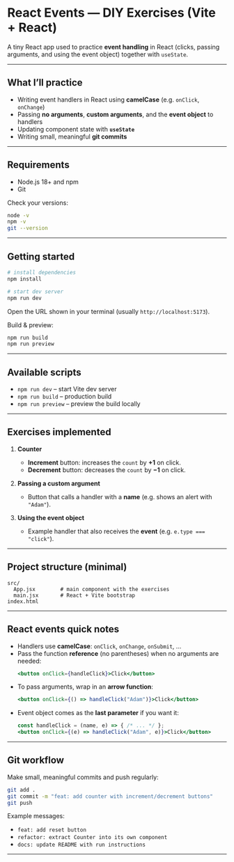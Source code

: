 # React Events — DIY Exercises (Vite + React)

A tiny React app used to practice **event handling** in React (clicks, passing
arguments, and using the event object) together with `useState`.

---

## What I’ll practice

- Writing event handlers in React using **camelCase** (e.g. `onClick`, `onChange`)
- Passing **no arguments**, **custom arguments**, and the **event object** to handlers
- Updating component state with **`useState`**
- Writing small, meaningful **git commits**

---

## Requirements

- Node.js 18+ and npm
- Git

Check your versions:

```bash
node -v
npm -v
git --version
```

---

## Getting started

```bash
# install dependencies
npm install

# start dev server
npm run dev
```

Open the URL shown in your terminal (usually `http://localhost:5173`).

Build & preview:

```bash
npm run build
npm run preview
```

---

## Available scripts

- `npm run dev` – start Vite dev server
- `npm run build` – production build
- `npm run preview` – preview the build locally

---

## Exercises implemented

1. **Counter**  
   - **Increment** button: increases the `count` by **+1** on click.  
   - **Decrement** button: decreases the `count` by **−1** on click.

2. **Passing a custom argument**  
   - Button that calls a handler with a **name** (e.g. shows an alert with `"Adam"`).

3. **Using the event object**  
   - Example handler that also receives the **event** (e.g. `e.type === "click"`).


---

## Project structure (minimal)

```
src/
  App.jsx        # main component with the exercises
  main.jsx       # React + Vite bootstrap
index.html
```

---

## React events quick notes

- Handlers use **camelCase**: `onClick`, `onChange`, `onSubmit`, …
- Pass the function **reference** (no parentheses) when no arguments are needed:
  ```jsx
  <button onClick={handleClick}>Click</button>
  ```
- To pass arguments, wrap in an **arrow function**:
  ```jsx
  <button onClick={() => handleClick("Adam")}>Click</button>
  ```
- Event object comes as the **last parameter** if you want it:
  ```jsx
  const handleClick = (name, e) => { /* ... */ };
  <button onClick={(e) => handleClick("Adam", e)}>Click</button>
  ```

---

## Git workflow

Make small, meaningful commits and push regularly:

```bash
git add .
git commit -m "feat: add counter with increment/decrement buttons"
git push
```

Example messages:
- `feat: add reset button`
- `refactor: extract Counter into its own component`
- `docs: update README with run instructions`

---

